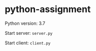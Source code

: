# python-assignment

Python version: 3.7 </br>

Start server: ```server.py```

Start client: ```client.py```
